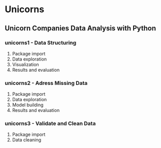 # Unicorns

## Unicorn Companies Data Analysis with Python

### unicorns1 - Data Structuring
1. Package import
2. Data exploration
3. Visualization
4. Results and evaluation

### unicorns2 - Adress Missing Data
1. Package import
2. Data exploration
3. Model building
4. Results and evaluation

### unicorns3 - Validate and Clean Data
1. Package import
2. Data cleaning
